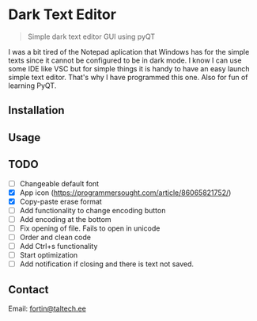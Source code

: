 # Dark Text Editor
> Simple dark text editor GUI using pyQT

I was a bit tired of the Notepad aplication that Windows has for the simple texts since it cannot be configured to be in dark mode. I know I can use some IDE like VSC but for simple things it is handy to have an easy launch simple text editor. That's why I have programmed this one. Also for fun of learning PyQT. 

## Installation


## Usage


## TODO
 - [ ] Changeable default font
 - [X] App icon (https://programmersought.com/article/86065821752/)
 - [X] Copy-paste erase format
 - [ ] Add functionality to change encoding button
 - [ ] Add encoding at the bottom
 - [ ] Fix opening of file. Fails to open in unicode
 - [ ] Order and clean code
 - [ ] Add Ctrl+s functionality
 - [ ] Start optimization
 - [ ] Add notification if closing and there is text not saved. 

## Contact
Email: <fortin@taltech.ee>